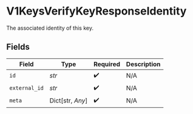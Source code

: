 # V1KeysVerifyKeyResponseIdentity

The associated identity of this key.


## Fields

| Field              | Type               | Required           | Description        |
| ------------------ | ------------------ | ------------------ | ------------------ |
| `id`               | *str*              | :heavy_check_mark: | N/A                |
| `external_id`      | *str*              | :heavy_check_mark: | N/A                |
| `meta`             | Dict[str, *Any*]   | :heavy_check_mark: | N/A                |